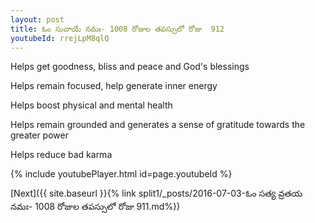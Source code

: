 ```yaml
---
layout: post
title: ఓం సుచాయే నమః- 1008 రోజుల తపస్సులో రోజు  912
youtubeId: rrejLpM8qlQ
---
```

 
 
Helps get goodness, bliss and peace and God's blessings
 
Helps remain focused, help generate inner energy 
 
Helps boost physical and mental health 
 
Helps remain grounded and generates a sense of gratitude towards the greater power 
 
Helps reduce bad karma
 
 
 
 


{% include youtubePlayer.html id=page.youtubeId %}
 
[Next]({{ site.baseurl }}{% link  split1/_posts/2016-07-03-ఓం సత్య వ్రతయ నమః- 1008 రోజుల తపస్సులో రోజు  911.md%})
 
